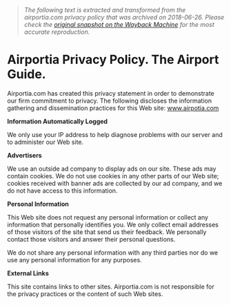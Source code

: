 > *The following text is extracted and transformed from the airportia.com privacy policy that was archived on 2018-06-26. Please check the [original snapshot on the Wayback Machine](https://web.archive.org/web/20180626044351id_/https%3A//www.airportia.com/privacy) for the most accurate reproduction.*

# Airportia Privacy Policy. The Airport Guide.

Airportia.com has created this privacy statement in order to demonstrate our firm commitment to privacy. The following discloses the information gathering and dissemination practices for this Web site: www.airpotia.com

 **Information Automatically Logged**

We only use your IP address to help diagnose problems with our server and to administer our Web site. 

**Advertisers**

We use an outside ad company to display ads on our site. These ads may contain cookies. We do not use cookies in any other parts of our Web site; cookies received with banner ads are collected by our ad company, and we do not have access to this information.

 **Personal Information**

This Web site does not request any personal information or collect any information that personally identifies you. We only collect email addresses of those visitors of the site that send us their feedback. We personally contact those visitors and answer their personal questions.

We do not share any personal information with any third parties nor do we use any personal information for any purposes. 

**External Links**

This site contains links to other sites. Airportia.com is not responsible for the privacy practices or the content of such Web sites. 
